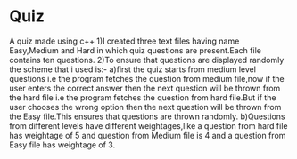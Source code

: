 # Quiz
A quiz made using c++
1)I created three text files having name Easy,Medium and Hard in which quiz questions are present.Each file contains ten questions.
2)To ensure that questions are displayed randomly the scheme that i used is:-
 a)first the quiz starts from medium level questions i.e the program fetches the question from medium file,now if the user enters the correct answer then the next question 
will be thrown from the hard file i.e the program fetches the question from hard file.But if the user chooses  the wrong option then the next question will be thrown from
the Easy file.This ensures that questions are thrown randomly.
b)Questions from different levels have different weightages,like a question from hard file has weightage of 5 and question from Medium file is 4 and a question from
Easy file has weightage of 3.

